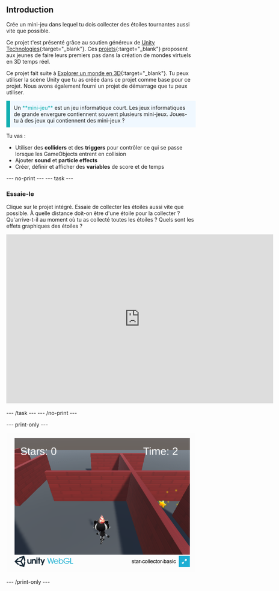 ## Introduction

Crée un mini-jeu dans lequel tu dois collecter des étoiles tournantes aussi vite que possible.

Ce projet t'est présenté grâce au soutien généreux de [Unity Technologies](https://unity.com/){:target="_blank"}.  Ces [projets](https://projects.raspberrypi.org/en/pathways/unity-intro){:target="_blank"} proposent aux jeunes de faire leurs premiers pas dans la création de mondes virtuels en 3D temps réel.

Ce projet fait suite à [Explorer un monde en 3D](https://projects.raspberrypi.org/en/projects/explore-a-3d-world){:target="_blank"}. Tu peux utiliser la scène Unity que tu as créée dans ce projet comme base pour ce projet. Nous avons également fourni un projet de démarrage que tu peux utiliser.

<p style="border-left: solid; border-width:10px; border-color: #0faeb0; background-color: aliceblue; padding: 10px;">
Un <span style="color: #0faeb0">**mini-jeu**</span> est un jeu informatique court. Les jeux informatiques de grande envergure contiennent souvent plusieurs mini-jeux. Joues-tu à des jeux qui contiennent des mini-jeux ?
</p>

Tu vas :

+ Utiliser des **colliders** et des **triggers** pour contrôler ce qui se passe lorsque les GameObjects entrent en collision
+ Ajouter **sound** et **particle effects**
+ Créer, définir et afficher des **variables** de score et de temps

--- no-print --- --- task ---

### Essaie-le

Clique sur le projet intégré. Essaie de collecter les étoiles aussi vite que possible. À quelle distance doit-on être d'une étoile pour la collecter ? Qu'arrive-t-il au moment où tu as collecté toutes les étoiles ? Quels sont les effets graphiques des étoiles ?
<iframe allowtransparency="true" width="710" height="450" src="https://star-collector-basic.rpfilt.repl.co" frameborder="0"></iframe>


--- /task --- --- /no-print ---

--- print-only ---

![Jeu de collecte d'étoiles fonctionnant dans un navigateur.](images/star-collector-webgl.png)

--- /print-only ---
